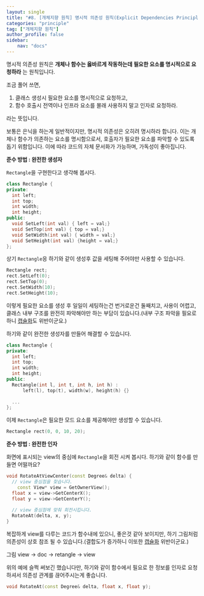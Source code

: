 ```yaml
---
layout: single
title: "#8. [개체지향 원칙] 명시적 의존성 원칙(Explicit Dependencies Principle)(작성중)"
categories: "principle"
tag: ["개체지향 원칙"]
author_profile: false
sidebar: 
    nav: "docs"
---
```


명시적 의존성 원칙은 **개체나 함수는 옳바르게 작동하는데 필요한 요소를 명시적으로 요청하라** 는 원칙입니다.

조금 풀어 쓰면,

1. 클래스 생성시 필요한 요소를 명시적으로 요청하고,
2. 함수 호출시 전역이나 인프라 요소를 몰래 사용하지 말고 인자로 요청하라.

라는 뜻입니다. 

보통은 은닉을 하는게 일반적이지만, 명시적 의존성은 오히려 명시하라 합니다. 이는 개체나 함수가 의존하는 요소를 명시함으로서, 호출자가 필요한 요소를 파악할 수 있도록 돕기 위함입니다. 이에 따라 코드의 자체 문서화가 가능하며, 가독성이 좋아집니다.

**준수 방법 : 완전한 생성자**

`Rectangle`을 구현한다고 생각해 봅시다.

```cpp
class Rectangle {
private:
  int left;
  int top;
  int width;
  int height;
public:
  void SetLeft(int val) { left = val;}
  void SetTop(int val) { top = val;}
  void SetWidth(int val) { width = val;}
  void SetHeight(int val) {height = val;}
};
```

상기 `Rectangle`응 하기와 같이 생성후 값을 세팅해 주어야만 사용할 수 있습니다.

```cpp
Rectangle rect;
rect.SetLeft(0);
rect.SetTop(0);
rect.SetWidth(10);
rect.SetHeight(10);
```

이렇게 필요한 요소를 생성 후 일일이 세팅하는건 번거로운건 둘째치고, 사용이 어렵고, 클래스 내부 구조를 완전히 파악해야만 하는 부담이 있습니다.(내부 구조 파악을 필요로 하니 [캡슐화](https://tango1202.github.io/principle/principle-encapsulation/)도 위반이군요.)

하기와 같이 완전한 생성자를 만들어 해결할 수 있습니다.

```cpp
class Rectangle {
private:
  int left;
  int top;
  int width;
  int height;
public:
  Rectangle(int l, int t, int h, int h) : 
      left(l), top(t), width(w), height(h) {}
  
  ...
};
```

이제 `Rectangle`은 필요한 모드 요소를 제공해야만 생성할 수 있습니다.

```cpp
Rectangle rect(0, 0, 10, 20);
```

**준수 방법 : 완전한 인자**

화면에 표시되는 view의 중심에 `Rectangle`을 회전 시켜 봅시다. 하기와 같이 함수를 만들면 어떨까요?

```cpp
void RotateAtViewCenter(const Degree& delta) {
  // view 중심점을 찾습니다.
    const View* view = GetOwnerView();
  float x = view->GetCenterX();
  float y = view->GetCenterY();
  
  // view 중심점에 맞춰 회전시킵니다.
  RotateAt(delta, x, y);
}
```
복잡하게 view를 다루는 코드가 함수내에 있으니, 좋은것 같아 보이지만, 하기 그림처럼 의존성이 상호 참조 될 수 있습니다.(결합도가 증가하니 이또한 [캡슐화](https://tango1202.github.io/principle/principle-encapsulation/) 위반이군요.)

그림 view -> doc -> retangle -> view

위의 예에 슬쩍 써보긴 했습니다만, 하기와 같이 함수에서 필요로 한 정보를 인자로 요청하셔서 의존성 관계를 끊어주시는게 좋습니다. 

```cpp
void RotateAt(const Degree& delta, float x, float y);
```


